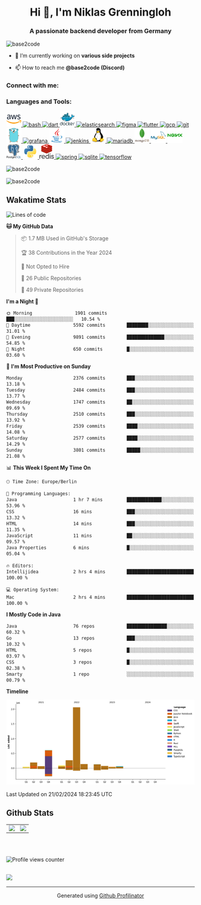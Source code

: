 <h1 align="center">Hi 👋, I'm Niklas Grenningloh</h1>
<h3 align="center">A passionate backend developer from Germany</h3>

<p align="left"> <img src="https://komarev.com/ghpvc/?username=base2code&label=Profile%20views&color=0e75b6&style=flat" alt="base2code" /> </p>

- 🔭 I’m currently working on **various side projects**

- 📫 How to reach me **@base2code (Discord)**

<h3 align="left">Connect with me:</h3>
<p align="left">
</p>

<h3 align="left">Languages and Tools:</h3>
<p align="left"> <a href="https://aws.amazon.com" target="_blank" rel="noreferrer"> <img src="https://raw.githubusercontent.com/devicons/devicon/master/icons/amazonwebservices/amazonwebservices-original-wordmark.svg" alt="aws" width="40" height="40"/> </a> <a href="https://www.gnu.org/software/bash/" target="_blank" rel="noreferrer"> <img src="https://www.vectorlogo.zone/logos/gnu_bash/gnu_bash-icon.svg" alt="bash" width="40" height="40"/> </a> <a href="https://dart.dev" target="_blank" rel="noreferrer"> <img src="https://www.vectorlogo.zone/logos/dartlang/dartlang-icon.svg" alt="dart" width="40" height="40"/> </a> <a href="https://www.docker.com/" target="_blank" rel="noreferrer"> <img src="https://raw.githubusercontent.com/devicons/devicon/master/icons/docker/docker-original-wordmark.svg" alt="docker" width="40" height="40"/> </a> <a href="https://www.elastic.co" target="_blank" rel="noreferrer"> <img src="https://www.vectorlogo.zone/logos/elastic/elastic-icon.svg" alt="elasticsearch" width="40" height="40"/> </a> <a href="https://www.figma.com/" target="_blank" rel="noreferrer"> <img src="https://www.vectorlogo.zone/logos/figma/figma-icon.svg" alt="figma" width="40" height="40"/> </a> <a href="https://flutter.dev" target="_blank" rel="noreferrer"> <img src="https://www.vectorlogo.zone/logos/flutterio/flutterio-icon.svg" alt="flutter" width="40" height="40"/> </a> <a href="https://cloud.google.com" target="_blank" rel="noreferrer"> <img src="https://www.vectorlogo.zone/logos/google_cloud/google_cloud-icon.svg" alt="gcp" width="40" height="40"/> </a> <a href="https://git-scm.com/" target="_blank" rel="noreferrer"> <img src="https://www.vectorlogo.zone/logos/git-scm/git-scm-icon.svg" alt="git" width="40" height="40"/> </a> <a href="https://golang.org" target="_blank" rel="noreferrer"> <img src="https://raw.githubusercontent.com/devicons/devicon/master/icons/go/go-original.svg" alt="go" width="40" height="40"/> </a> <a href="https://grafana.com" target="_blank" rel="noreferrer"> <img src="https://www.vectorlogo.zone/logos/grafana/grafana-icon.svg" alt="grafana" width="40" height="40"/> </a> <a href="https://www.java.com" target="_blank" rel="noreferrer"> <img src="https://raw.githubusercontent.com/devicons/devicon/master/icons/java/java-original.svg" alt="java" width="40" height="40"/> </a> <a href="https://www.jenkins.io" target="_blank" rel="noreferrer"> <img src="https://www.vectorlogo.zone/logos/jenkins/jenkins-icon.svg" alt="jenkins" width="40" height="40"/> </a> <a href="https://www.linux.org/" target="_blank" rel="noreferrer"> <img src="https://raw.githubusercontent.com/devicons/devicon/master/icons/linux/linux-original.svg" alt="linux" width="40" height="40"/> </a> <a href="https://mariadb.org/" target="_blank" rel="noreferrer"> <img src="https://www.vectorlogo.zone/logos/mariadb/mariadb-icon.svg" alt="mariadb" width="40" height="40"/> </a> <a href="https://www.mongodb.com/" target="_blank" rel="noreferrer"> <img src="https://raw.githubusercontent.com/devicons/devicon/master/icons/mongodb/mongodb-original-wordmark.svg" alt="mongodb" width="40" height="40"/> </a> <a href="https://www.mysql.com/" target="_blank" rel="noreferrer"> <img src="https://raw.githubusercontent.com/devicons/devicon/master/icons/mysql/mysql-original-wordmark.svg" alt="mysql" width="40" height="40"/> </a> <a href="https://www.nginx.com" target="_blank" rel="noreferrer"> <img src="https://raw.githubusercontent.com/devicons/devicon/master/icons/nginx/nginx-original.svg" alt="nginx" width="40" height="40"/> </a> <a href="https://www.postgresql.org" target="_blank" rel="noreferrer"> <img src="https://raw.githubusercontent.com/devicons/devicon/master/icons/postgresql/postgresql-original-wordmark.svg" alt="postgresql" width="40" height="40"/> </a> <a href="https://www.python.org" target="_blank" rel="noreferrer"> <img src="https://raw.githubusercontent.com/devicons/devicon/master/icons/python/python-original.svg" alt="python" width="40" height="40"/> </a> <a href="https://redis.io" target="_blank" rel="noreferrer"> <img src="https://raw.githubusercontent.com/devicons/devicon/master/icons/redis/redis-original-wordmark.svg" alt="redis" width="40" height="40"/> </a> <a href="https://spring.io/" target="_blank" rel="noreferrer"> <img src="https://www.vectorlogo.zone/logos/springio/springio-icon.svg" alt="spring" width="40" height="40"/> </a> <a href="https://www.sqlite.org/" target="_blank" rel="noreferrer"> <img src="https://www.vectorlogo.zone/logos/sqlite/sqlite-icon.svg" alt="sqlite" width="40" height="40"/> </a> <a href="https://www.tensorflow.org" target="_blank" rel="noreferrer"> <img src="https://www.vectorlogo.zone/logos/tensorflow/tensorflow-icon.svg" alt="tensorflow" width="40" height="40"/> </a> </p>

<p><img align="center" src="https://github-readme-stats.vercel.app/api/top-langs?username=base2code&show_icons=true&locale=en&layout=compact" alt="base2code" /></p>

<p><img align="center" src="https://github-readme-streak-stats.herokuapp.com/?user=base2code&" alt="base2code" /></p>

## Wakatime Stats

<!--START_SECTION:waka-->
![Lines of code](https://img.shields.io/badge/From%20Hello%20World%20I%27ve%20Written-3.8%20million%20lines%20of%20code-blue)

**🐱 My GitHub Data** 

> 📦 1.7 MB Used in GitHub's Storage 
 > 
> 🏆 38 Contributions in the Year 2024
 > 
> 🚫 Not Opted to Hire
 > 
> 📜 26 Public Repositories 
 > 
> 🔑 49 Private Repositories 
 > 
**I'm a Night 🦉** 

```text
🌞 Morning                1901 commits        ███░░░░░░░░░░░░░░░░░░░░░░   10.54 % 
🌆 Daytime                5592 commits        ████████░░░░░░░░░░░░░░░░░   31.01 % 
🌃 Evening                9891 commits        ██████████████░░░░░░░░░░░   54.85 % 
🌙 Night                  650 commits         █░░░░░░░░░░░░░░░░░░░░░░░░   03.60 % 
```
📅 **I'm Most Productive on Sunday** 

```text
Monday                   2376 commits        ███░░░░░░░░░░░░░░░░░░░░░░   13.18 % 
Tuesday                  2484 commits        ███░░░░░░░░░░░░░░░░░░░░░░   13.77 % 
Wednesday                1747 commits        ██░░░░░░░░░░░░░░░░░░░░░░░   09.69 % 
Thursday                 2510 commits        ███░░░░░░░░░░░░░░░░░░░░░░   13.92 % 
Friday                   2539 commits        ████░░░░░░░░░░░░░░░░░░░░░   14.08 % 
Saturday                 2577 commits        ████░░░░░░░░░░░░░░░░░░░░░   14.29 % 
Sunday                   3801 commits        █████░░░░░░░░░░░░░░░░░░░░   21.08 % 
```


📊 **This Week I Spent My Time On** 

```text
🕑︎ Time Zone: Europe/Berlin

💬 Programming Languages: 
Java                     1 hr 7 mins         █████████████░░░░░░░░░░░░   53.96 % 
CSS                      16 mins             ███░░░░░░░░░░░░░░░░░░░░░░   13.32 % 
HTML                     14 mins             ███░░░░░░░░░░░░░░░░░░░░░░   11.35 % 
JavaScript               11 mins             ██░░░░░░░░░░░░░░░░░░░░░░░   09.57 % 
Java Properties          6 mins              █░░░░░░░░░░░░░░░░░░░░░░░░   05.04 % 

🔥 Editors: 
Intellijidea             2 hrs 4 mins        █████████████████████████   100.00 % 

💻 Operating System: 
Mac                      2 hrs 4 mins        █████████████████████████   100.00 % 
```

**I Mostly Code in Java** 

```text
Java                     76 repos            ███████████████░░░░░░░░░░   60.32 % 
Go                       13 repos            ███░░░░░░░░░░░░░░░░░░░░░░   10.32 % 
HTML                     5 repos             █░░░░░░░░░░░░░░░░░░░░░░░░   03.97 % 
CSS                      3 repos             █░░░░░░░░░░░░░░░░░░░░░░░░   02.38 % 
Smarty                   1 repo              ░░░░░░░░░░░░░░░░░░░░░░░░░   00.79 % 
```



**Timeline**

![Lines of Code chart](https://raw.githubusercontent.com/base2code/base2code/main/assets/bar_graph.png)


 Last Updated on 21/02/2024 18:23:45 UTC
<!--END_SECTION:waka-->


## Github Stats  
<table><tr><td valign="top" width="50%">

<img src="https://github-readme-stats.vercel.app/api?username=base2code&show_icons=true&count_private=true&hide_border=true" align="left" style="width: 100%" />

</td><td valign="top" width="50%">

<img src="https://github-readme-stats.vercel.app/api/top-langs/?username=base2code&hide_border=true&layout=compact" align="left" style="width: 100%" />

</td></tr></table>  

<br/>  

  

<br/>  

![Profile views counter](https://komarev.com/ghpvc/?username=base2code&&style=flat-square)  
  

<br/>  

<div>
            <a href="https://paypal.me/niklasgrenningloh" target="_blank" style="display: inline-block;">
                <img
                    src="https://img.shields.io/badge/Donate-PayPal-blue.svg?style=flat-square" 
                    align="left"
                />
            </a>
<br />

----
<div align="center">Generated using <a href="https://profilinator.rishav.dev/" target="_blank">Github Profilinator</a></div>
